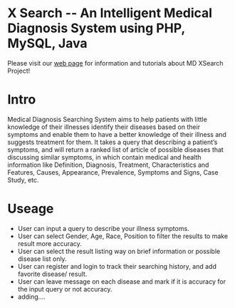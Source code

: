 # X Search -- An Intelligent Medical Diagnosis System using PHP, MySQL, Java
Please visit our [web page][MDXSearch-website] for information and tutorials about MD XSearch Project!

# Intro
Medical Diagnosis Searching System aims to help patients with little knowledge of their illnesses identify their diseases based on their symptoms and enable them to have a better knowledge of their illness and suggests treatment for them. It takes a query that describing a patient’s symptoms, and will return a ranked list of article of possible diseases that discussing similar symptoms, in which contain medical and health information like Definition, Diagnosis, Treatment, Characteristics and Features, Causes, Appearance, Prevalence, Symptoms and Signs, Case Study, etc.

# Useage
 - User can input a query to describe your illness symptoms.
 - User can select Gender, Age, Race, Position to filter the results to make result more accuracy.
 - User can select the result listing way on brief information or possible disease list only.
 - User can register and login to track their searching history, and add favorite disease/ result.
 - User can leave message on each disease and mark if it is accuracy for the input query or not accuracy.
 - adding....


[MDXSearch-website]: http://web.engr.illinois.edu/~jhan51/mdxsearch/
